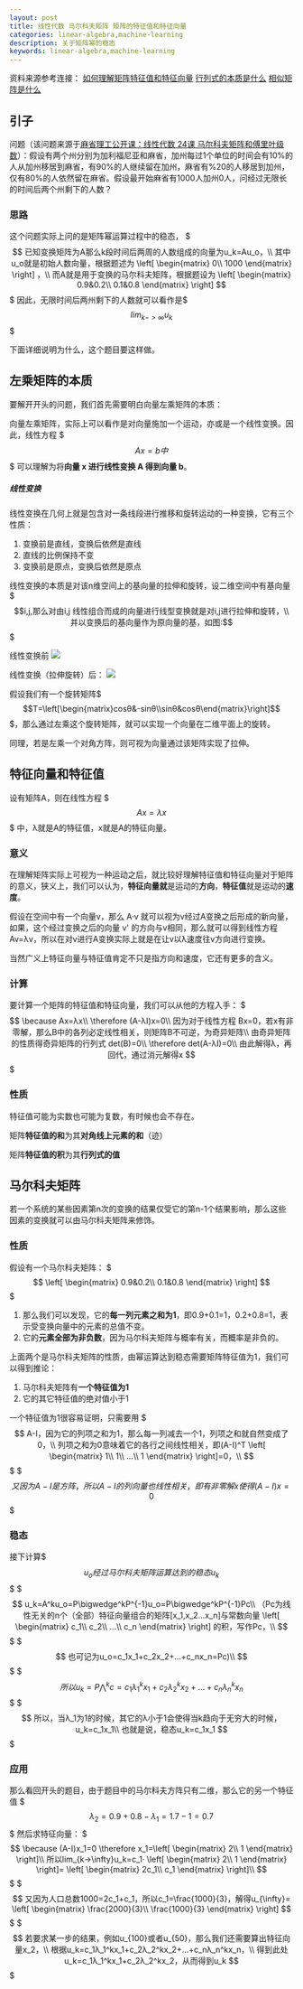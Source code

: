```yaml
---
layout: post
title: 线性代数 马尔科夫矩阵 矩阵的特征值和特征向量
categories: linear-algebra,machine-learning
description: 关于矩阵幂的稳态
keywords: linear-algebra,machine-learning
---
```


资料来源参考连接：
[如何理解矩阵特征值和特征向量](http://www.matongxue.com/madocs/228.html#/madoc)
[行列式的本质是什么](http://www.matongxue.com/madocs/247.html#/madoc)
[相似矩阵是什么](https://www.zhihu.com/question/20501504/answer/174887899)

## 引子

问题（该问题来源于[麻省理工公开课：线性代数 24课 马尔科夫矩阵和傅里叶级数](http://open.163.com/movie/2010/11/A/V/M6V0BQC4M_M6V2AVOAV.html)）：假设有两个州分别为加利福尼亚和麻省，加州每过1个单位的时间会有10%的人从加州移居到麻省，有90%的人继续留在加州，麻省有%20的人移居到加州，仅有80%的人依然留在麻省。假设最开始麻省有1000人加州0人，问经过无限长的时间后两个州剩下的人数？

### 思路

这个问题实际上问的是矩阵幂运算过程中的稳态，
$$$
已知变换矩阵为A那么k段时间后两周的人数组成的向量为u_k=Au_o，\\
其中u_o就是初始人数向量，根据题述为
\left[
\begin{matrix}
	0\\
    1000
\end{matrix}
\right]
，\\
而A就是用于变换的马尔科夫矩阵，根据题设为
\left[
\begin{matrix}
	0.9&0.2\\
    0.1&0.8
\end{matrix}
\right]
$$$
因此，无限时间后两州剩下的人数就可以看作是$$$lim_{k->\infty}u_k$$$

下面详细说明为什么，这个题目要这样做。

## 左乘矩阵的本质

要解开开头的问题，我们首先需要明白向量左乘矩阵的本质：

向量左乘矩阵，实际上可以看作是对向量施加一个运动，亦或是一个线性变换。因此，线性方程
$$$
Ax=b中
$$$
可以理解为将**向量 x 进行线性变换 A 得到向量 b**。

##### 线性变换

线性变换在几何上就是包含对一条线段进行推移和旋转运动的一种变换，它有三个性质：
1. 变换前是直线，变换后依然是直线
2. 直线的比例保持不变
3. 变换前是原点，变换后依然是原点

线性变换的本质是对该n维空间上的基向量的拉伸和旋转，设二维空间中有基向量$$$i,j,那么对由i,j 线性组合而成的向量进行线型变换就是对i,j进行拉伸和旋转，\\
并以变换后的基向量作为原向量的基，如图:$$$

线性变换前
![](/images/blog/linear-transformation1.jpg)

线性变换（拉伸旋转）后：
![](img/线性变换示意2.png)

假设我们有一个旋转矩阵$$$T=\left[\begin{matrix}cosθ&-sinθ\\sinθ&cosθ\end{matrix}\right]$$$，那么通过左乘这个旋转矩阵，就可以实现一个向量在二维平面上的旋转。

同理，若是左乘一个对角方阵，则可视为向量通过该矩阵实现了拉伸。

## 特征向量和特征值

设有矩阵A，则在线性方程
$$$
Ax=λx
$$$
中，λ就是A的特征值，x就是A的特征向量。

### 意义

在理解矩阵实际上可视为一种运动之后，就比较好理解特征值和特征向量对于矩阵的意义，狭义上，我们可以认为，**特征向量就**是运动的**方向**，**特征值**就是运动的**速度**。

假设在空间中有一个向量v，那么 A·v 就可以视为v经过A变换之后形成的新向量，如果，这个经过变换之后的向量 v' 的方向与v相同，那么就可以得到线性方程 Av=λv，所以在对v进行A变换实际上就是在让v以λ速度往v方向进行变换。

当然广义上特征向量与特征值肯定不只是指方向和速度，它还有更多的含义。

### 计算

要计算一个矩阵的特征值和特征向量，我们可以从他的方程入手：
$$$
\because Ax=λx\\
\therefore (A-λI)x=0\\
因为对于线性方程 Bx=0，若x有非零解，那么B中的各列必定线性相关，则矩阵B不可逆，为奇异矩阵\\
由奇异矩阵的性质得奇异矩阵的行列式 det(B)=0\\
\therefore det(A-λI)=0\\
由此解得λ，再回代，通过消元解得x
$$$

### 性质

特征值可能为实数也可能为复数，有时候也会不存在。

矩阵**特征值的和**为其**对角线上元素的和**（迹）

矩阵**特征值的积**为其**行列式的值**

## 马尔科夫矩阵

若一个系统的某些因素第n次的变换的结果仅受它的第n-1个结果影响，那么这些因素的变换就可以由马尔科夫矩阵来修饰。

### 性质

假设有一个马尔科夫矩阵：
$$$
\left[
\begin{matrix}
	0.9&0.2\\
	0.1&0.8
\end{matrix}
\right]
$$$
1. 那么我们可以发现，它的**每一列元素之和为1**，即0.9+0.1=1，0.2+0.8=1，表示受变换向量中的元素的总值不变。
2. 它的**元素全部为非负数**，因为马尔科夫矩阵与概率有关，而概率是非负的。

上面两个是马尔科夫矩阵的性质，由幂运算达到稳态需要矩阵特征值为1，我们可以得到推论：
1. 马尔科夫矩阵有**一个特征值为1**
2. 它的其它特征值的绝对值小于1

一个特征值为1很容易证明，只需要用
$$$
A-I，因为它的列项之和为1，那么每一列减去一个1，列项之和就自然变成了0，\\
列项之和为0意味着它的各行之间线性相关，即(A-I)^T
\left[
\begin{matrix}
	1\\
    1\\
    ...\\
    1
\end{matrix}
\right]=0，\\
$$$
$$$
又因为A-I是方阵，所以A-I的列向量也线性相关，即有非零解x使得(A-I)x=0
$$$

### 稳态

接下计算$$$u_o经过马尔科夫矩阵运算达到的稳态u_k$$$
$$$
u_k=A^ku_o=P\bigwedge^kP^{-1}u_o=P\bigwedge^kP^{-1}Pc\\
（Pc为线性无关的n个（全部）特征向量组合的矩阵[x_1,x_2...x_n]与常数向量
\left[
\begin{matrix}
	c_1\\
    c_2\\
    ...\\
    c_n
\end{matrix}
\right]
的积，写作Pc，\\
$$$
$$$
也可记为u_o=c_1x_1+c_2x_2+...+c_nx_n=Pc)\\
$$$
$$$
所以u_k=P\bigwedge^kc=c_1λ_1^kx_1+c_2λ_2^kx_2+...+c_nλ_n^kx_n
$$$
$$$
所以，当λ_1为1的时候，其它的λ小于1会使得当k趋向于无穷大的时候，u_k=c_1x_1\\
也就是说，稳态u_k=c_1x_1
$$$

### 应用

那么看回开头的题目，由于题目中的马尔科夫方阵只有二维，那么它的另一个特征值
$$$
λ_2=0.9+0.8-λ_1=1.7-1=0.7
$$$
然后求特征向量：
$$$
\because (A-I)x_1=0 \therefore x_1=\left[
\begin{matrix}
	2\\
    1
\end{matrix}
\right]\\
所以lim_{k->\infty}u_k=c_1·
\left[
\begin{matrix}
	2\\
    1
\end{matrix}
\right]=
\left[
\begin{matrix}
	2c_1\\
    c_1
\end{matrix}
\right]\\
$$$
$$$
又因为人口总数1000=2c_1+c_1，所以c_1=\frac{1000}{3}，解得u_{\infty}=
\left[
\begin{matrix}
	\frac{2000}{3}\\
    \frac{1000}{3}
\end{matrix}
\right]
$$$
$$$
若要求某一步的结果，例如u_{100}或者u_{50}，那么我们还需要算出特征向量x_2，\\
根据u_k=c_1λ_1^kx_1+c_2λ_2^kx_2+...+c_nλ_n^kx_n，\\
得到此处u_k=c_1λ_1^kx_1+c_2λ_2^kx_2，从而得到u_k
$$$

<script type="text/javascript" async src="https://cdn.mathjax.org/mathjax/latest/MathJax.js?config=TeX-MML-AM_CHTML"> </script>